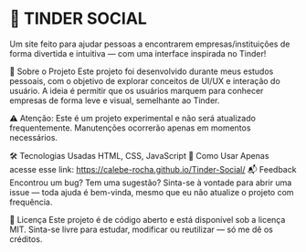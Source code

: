 # 🏢 TINDER SOCIAL
Um site feito para ajudar pessoas a encontrarem empresas/instituições de forma divertida e intuitiva — com uma interface inspirada no Tinder! 

📌 Sobre o Projeto
Este projeto foi desenvolvido durante meus estudos pessoais, com o objetivo de explorar conceitos de UI/UX e interação do usuário. A ideia é permitir que os usuários marquem para conhecer empresas de forma leve e visual, semelhante ao Tinder.

⚠️ Atenção: Este é um projeto experimental e não será atualizado frequentemente. Manutenções ocorrerão apenas em momentos necessários.

🛠️ Tecnologias Usadas
HTML, CSS, JavaScript
🚀 Como Usar
Apenas acesse esse link: https://calebe-rocha.github.io/Tinder-Social/
📬 Feedback
Encontrou um bug? Tem uma sugestão? Sinta-se à vontade para abrir uma issue — toda ajuda é bem-vinda, mesmo que eu não atualize o projeto com frequência.

📄 Licença
Este projeto é de código aberto e está disponível sob a licença MIT. Sinta-se livre para estudar, modificar ou reutilizar — só me dê os créditos.
